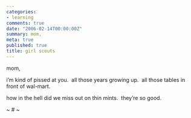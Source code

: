 ```yaml
---
categories:
- learning
comments: true
date: "2006-02-14T00:00:00Z"
summary: mom,
meta: true
published: true
title: girl scouts
---
```


mom,

i’m kind of pissed at you.  all those years growing up.  all those tables in front of wal-mart.

how in the hell did we miss out on thin mints.  they’re so good.

~ # ~